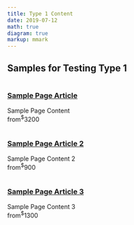 ```yaml
---
title: Type 1 Content
date: 2019-07-12
math: true
diagram: true
markup: mmark
---
```


<div class="row row-flex row-flex-wrap">
   <div class="col-sm-12 flex-col">
      <h2 class="text-center title-space">Samples for Testing Type 1</h2>
   </div>
   <div class="col-md-3 col-sm-4">
      <article class="box-info">
         <a href="/testurl">
         <img class="" data-src="/post/type1-content/featured_huc72159e0fc0d14b85f60d34436a630f0_266353_720x0_resize_q90_lanczos.jpg" alt="" title="" src="/post/type1-content/featured_huc72159e0fc0d14b85f60d34436a630f0_266353_720x0_resize_q90_lanczos.jpg">
         </a>
         <div class="">
            <h3 class="h4"><a href="/post/sample-page-to-scrape/">Sample Page Article</a></h3>
            <p class="text-info">Sample Page Content <br>
               <span class="text-muted">from</span><span class="text-primary"><sup>$</sup>3200</span>
            </p>
         </div>
      </article>
   </div>
   <div class="col-md-3 col-sm-4">
      <article class="box-info">
         <a href="/testurl">
         <img class="" data-src="/post/type1-content/featured_huc72159e0fc0d14b85f60d34436a630f0_266353_720x0_resize_q90_lanczos.jpg" alt="" title="" src="/post/type1-content/featured_huc72159e0fc0d14b85f60d34436a630f0_266353_720x0_resize_q90_lanczos.jpg">
         </a>
         <div class="">
            <h3 class="h4"><a href="/post/sample-page-to-scrape/">Sample Page Article 2</a></h3>
            <p class="text-info">Sample Page Content 2<br>
               <span class="text-muted">from</span><span class="text-primary"><sup>$</sup>900</span>
            </p>
         </div>
      </article>
   </div>
   <div class="col-md-3 col-sm-4">
      <article class="box-info">
         <a href="/testurl">
         <img class="" data-src="/post/type1-content/featured_huc72159e0fc0d14b85f60d34436a630f0_266353_720x0_resize_q90_lanczos.jpg" alt="" title="" src="/post/type1-content/featured_huc72159e0fc0d14b85f60d34436a630f0_266353_720x0_resize_q90_lanczos.jpg">
         </a>
         <div class="">
            <h3 class="h4"><a href="/post/sample-page-to-scrape/">Sample Page Article 3</a></h3>
            <p class="text-info">Sample Page Content 3<br>
               <span class="text-muted">from</span><span class="text-primary"><sup>$</sup>1300</span>
            </p>
         </div>
      </article>
   </div>
</div>
